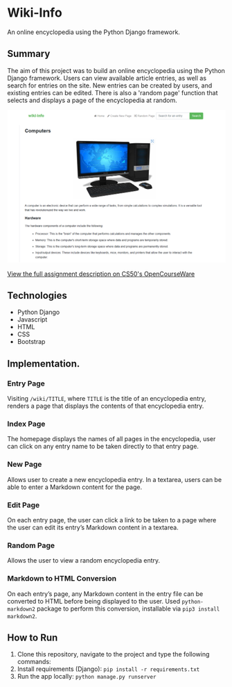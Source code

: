 # Wiki-Info
An online encyclopedia using the Python Django framework.

## Summary

The aim of this project was to build an online encyclopedia using the Python Django framework. Users can view available article entries, as well as search for entries on the site. New entries can be created by users, and existing entries can be edited. There is also a 'random page' function that selects and displays a page of the encyclopedia at random.

<img src="wiki-info.png" alt="Screenshot of the project">

[View the full assignment description on CS50's OpenCourseWare](https://cs50.harvard.edu/web/2020/projects/1/wiki/)

## Technologies
* Python Django
* Javascript
* HTML
* CSS
* Bootstrap

## Implementation.

### Entry Page
Visiting `/wiki/TITLE`, where `TITLE` is the title of an encyclopedia entry, renders a page that displays the contents of that encyclopedia entry.

### Index Page
The homepage displays the names of all pages in the encyclopedia, user can click on any entry name to be taken directly to that entry page.

### New Page
Allows user to create a new encyclopedia entry. In a textarea, users can be able to enter a Markdown content for the page.

### Edit Page
On each entry page, the user can click a link to be taken to a page where the user can edit its entry’s Markdown content in a textarea.

### Random Page
Allows the user to view a random encyclopedia entry.

### Markdown to HTML Conversion
On each entry’s page, any Markdown content in the entry file can be converted to HTML before being displayed to the user. Used `python-markdown2` package to perform this conversion, installable via `pip3 install markdown2`.

## How to Run
1. Clone this repository, navigate to the project and type the following commands:
2. Install requirements (Django): `pip install -r requirements.txt`
3. Run the app locally: `python manage.py runserver`
